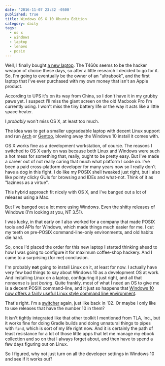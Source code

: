 ```yaml
---
date: '2016-11-07 23:32 -0500'
published: true
title: Windows OS X 10 Ubuntu Edition
category: daily
tags:
  - os x
  - windows
  - laptop
  - lenovo
  - posix
---
```

Well, I finally bought [a new laptop](http://www3.lenovo.com/ca/en/laptops/thinkpad/thinkpad-t-series/T460s/p/22TP2TT460S). The T460s seems to be the hacker weapon of choice these days, so after a little research I decided to go for it. So, I'm going to eventually be the owner of an "ultrabook", and the first laptop that I've ever purchased with my own money that isn't an Apple product.

According to UPS it's on its way from China, so I don't have it in my grubby paws yet. I suspect I'll miss the giant screen on the old Macbook Pro I'm currently using. I won't miss the tiny battery life or the way it acts like a little space heater.

I _probably_ won't miss OS X, at least too much.

The idea was to get a smaller upgradeable laptop with decent Linux support and run [Arch](https://www.archlinux.org/) or [Gentoo](https://www.gentoo.org/), blowing away the Windows 10 install it comes with.

<a name="more"></a>

OS X works fine as a development workstation, of course. The reasons I switched to OS X early on was because both Linux and Windows were such a hot mess for something that, really, ought to be pretty easy. But I've made a career out of not really caring that much what platform I code on. I've been a paid cross-platform developer for many years now so I really don't have a dog in this fight. I do like my POSIX shell tweaked  just right, but I also like pointy clicky GUIs for browsing and IDEs and what-not. Think of it as "laziness as a virtue".

This hybrid approach fit nicely with OS X, and I've banged out a lot of releases using a Mac.

But I've banged out a lot more using Windows. Even the shitty releases of Windows (I'm looking at you, NT 3.51).

I was lucky, in that early on I also worked for a company that made POSIX tools and APIs for Windows, which made things much easier for me. I cut my teeth on pre-POSIX command-line-only environments, and old habits die hard.

So, once I'd placed the order for this new laptop I started thinking ahead to how I was going to configure it for maximum coffee-shop hackery. And I came to a surprising (for me) conclusion.

I'm probably __not__ going to install Linux on it, at least for now. I actually have very few bad things to say about Windows 10 as a development OS at work. And installing Linux on a laptop, configuring it just right, and all that nonsense is just _boring_. Quite frankly, most of what I need an OS to give me is a decent POSIX command-line, and it just so happens that [Windows 10 now offers a fairly useful Linux style command line environment](https://msdn.microsoft.com/en-us/commandline/wsl/about).

That's right. I'm a [switcher](https://www.apple.com/pr/library/2002/06/10Apple-Launches-Real-People-Ad-Campaign.html) again, just like back in '02. Or maybe I only like to use releases that have the number 10 in them?

It isn't tightly integrated like that other toolkit I mentioned from TLA, Inc., but it works fine for doing Gradle builds and doing unnatural things to pipes with `find`, which is sort of my life right now. And it is certainly the path of least resistance for a lot of those little apps that let me manage my ebook collection and so on that I always forget about, and then have to spend a few days figuring out on Linux.

So I figured, why not just turn on all the developer settings in Windows 10 and see if it works out?
